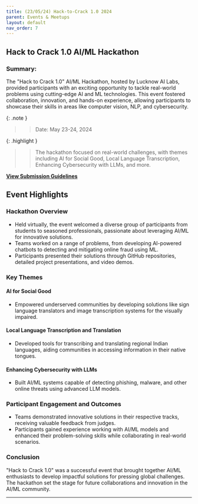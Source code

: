 ```yaml
---
title: (23/05/24) Hack-to-Crack 1.0 2024
parent: Events & Meetups
layout: default
nav_order: 7
---
```



## Hack to Crack 1.0 AI/ML Hackathon

### Summary:

The "Hack to Crack 1.0" AI/ML Hackathon, hosted by Lucknow AI Labs, provided participants with an exciting opportunity to tackle real-world problems using cutting-edge AI and ML technologies. This event fostered collaboration, innovation, and hands-on experience, allowing participants to showcase their skills in areas like computer vision, NLP, and cybersecurity.  

{: .note }  
> > Date: May 23-24, 2024  

{: .highlight }  
> > The hackathon focused on real-world challenges, with themes including AI for Social Good, Local Language Transcription, Enhancing Cybersecurity with LLMs, and more.

**[View Submission Guidelines](#)**

## Event Highlights

### Hackathon Overview

- Held virtually, the event welcomed a diverse group of participants from students to seasoned professionals, passionate about leveraging AI/ML for innovative solutions.
- Teams worked on a range of problems, from developing AI-powered chatbots to detecting and mitigating online fraud using ML.
- Participants presented their solutions through GitHub repositories, detailed project presentations, and video demos.

### Key Themes

#### **AI for Social Good**

- Empowered underserved communities by developing solutions like sign language translators and image transcription systems for the visually impaired.

#### **Local Language Transcription and Translation**

- Developed tools for transcribing and translating regional Indian languages, aiding communities in accessing information in their native tongues.

#### **Enhancing Cybersecurity with LLMs**

- Built AI/ML systems capable of detecting phishing, malware, and other online threats using advanced LLM models.

### **Participant Engagement and Outcomes**

- Teams demonstrated innovative solutions in their respective tracks, receiving valuable feedback from judges.
- Participants gained experience working with AI/ML models and enhanced their problem-solving skills while collaborating in real-world scenarios.

### Conclusion

"Hack to Crack 1.0" was a successful event that brought together AI/ML enthusiasts to develop impactful solutions for pressing global challenges. The hackathon set the stage for future collaborations and innovation in the AI/ML community.

---
